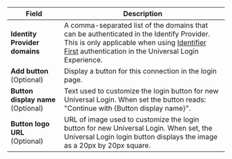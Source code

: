 | Field | Description|
| -- | -- |
| **Identity Provider domains**  | A comma-separated list of the domains that can be authenticated in the Identify Provider. This is only applicable when using [Identifier First](/universal-login/identifier-first) authentication in the Universal Login Experience. |
| **Add button** (Optional) | Display a button for this connection in the login page. |
| **Button display name** (Optional) | Text used to customize the login button for new Universal Login. When set the button reads: "Continue with {Button display name}". |
| **Button logo URL** (Optional) | URL of image used to customize the login button for new Universal Login. When set, the Universal Login login button displays the image as a 20px by 20px square. |